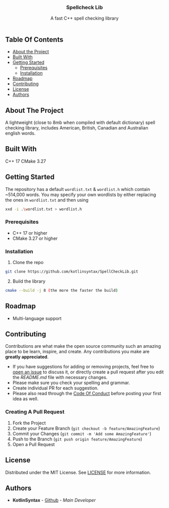 <br/>
<p align="center">
  <h3 align="center">Spellcheck Lib</h3>

  <p align="center">
    A fast C++ spell checking library
    <br/>
    <br/>
  </p>
</p>



## Table Of Contents

* [About the Project](#about-the-project)
* [Built With](#built-with)
* [Getting Started](#getting-started)
  * [Prerequisites](#prerequisites)
  * [Installation](#installation)
* [Roadmap](#roadmap)
* [Contributing](#contributing)
* [License](#license)
* [Authors](#authors)

## About The Project

A lightweight (close to 8mb when compiled with default dictionary) spell checking library, includes American, British, Canadian and Australian english words.

## Built With

C++ 17
CMake 3.27

## Getting Started

The repository has a default `wordlist.txt` & `wordlist.h` which contain ~514,000 words. You may specify your own wordlists by either replacing the ones in `wordlist.txt` and then using 
```sh
xxd -i .\wordlist.txt > wordlist.h
```

### Prerequisites

* C++ 17 or higher
* CMake 3.27 or higher

### Installation



1. Clone the repo

```sh
git clone https://github.com/kotlinsyntax/SpellCheckLib.git
```

2. Build the library

```sh
cmake --build -j 8 (the more the faster the build)
```


## Roadmap

* Multi-language support

## Contributing

Contributions are what make the open source community such an amazing place to be learn, inspire, and create. Any contributions you make are **greatly appreciated**.
* If you have suggestions for adding or removing projects, feel free to [open an issue](https://github.com/kotlinsyntax/ReadME-Generator/issues/new) to discuss it, or directly create a pull request after you edit the *README.md* file with necessary changes.
* Please make sure you check your spelling and grammar.
* Create individual PR for each suggestion.
* Please also read through the [Code Of Conduct](https://github.com/kotlinsyntax/ReadME-Generator/blob/main/CODE_OF_CONDUCT.md) before posting your first idea as well.

### Creating A Pull Request

1. Fork the Project
2. Create your Feature Branch (`git checkout -b feature/AmazingFeature`)
3. Commit your Changes (`git commit -m 'Add some AmazingFeature'`)
4. Push to the Branch (`git push origin feature/AmazingFeature`)
5. Open a Pull Request

## License

Distributed under the MIT License. See [LICENSE](https://github.com/kotlinsyntax/ReadME-Generator/blob/main/LICENSE.md) for more information.

## Authors

* **KotlinSyntax** - [Github](https://github.com/kotlinsyntax/) - *Main Developer*

